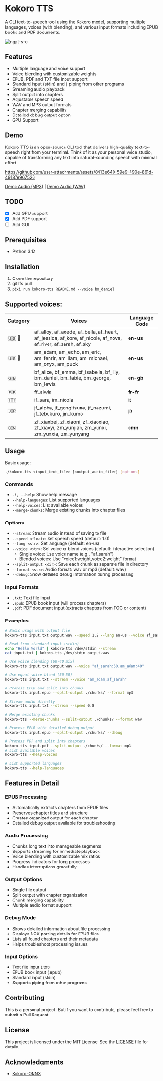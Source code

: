 # Kokoro TTS

A CLI text-to-speech tool using the Kokoro model, supporting multiple languages, voices (with blending), and various input formats including EPUB books and PDF documents.

![ngpt-s-c](https://raw.githubusercontent.com/nazdridoy/kokoro-tts/main/previews/kokoro-tts-h.png)

## Features

- Multiple language and voice support
- Voice blending with customizable weights
- EPUB, PDF and TXT file input support
- Standard input (stdin) and `|` piping from other programs
- Streaming audio playback
- Split output into chapters
- Adjustable speech speed
- WAV and MP3 output formats
- Chapter merging capability
- Detailed debug output option
- GPU Support

## Demo

Kokoro TTS is an open-source CLI tool that delivers high-quality text-to-speech right from your terminal. Think of it as your personal voice studio, capable of transforming any text into natural-sounding speech with minimal effort.

https://github.com/user-attachments/assets/8413e640-59e9-490e-861d-49187e967526

[Demo Audio (MP3)](https://github.com/nazdridoy/kokoro-tts/raw/main/previews/demo.mp3) | [Demo Audio (WAV)](https://github.com/nazdridoy/kokoro-tts/raw/main/previews/demo.wav)

## TODO

- [x] Add GPU support
- [x] Add PDF support
- [ ] Add GUI

## Prerequisites

- Python 3.12

## Installation

1. Clone the repository
2. git lfs pull
3. `pixi run kokoro-tts README.md --voice bm_daniel`

## Supported voices:

| **Category** | **Voices** | **Language Code** |
| --- | --- | --- |
| 🇺🇸 👩 | af\_alloy, af\_aoede, af\_bella, af\_heart, af\_jessica, af\_kore, af\_nicole, af\_nova, af\_river, af\_sarah, af\_sky | **en-us** |
| 🇺🇸 👨 | am\_adam, am\_echo, am\_eric, am\_fenrir, am\_liam, am\_michael, am\_onyx, am\_puck | **en-us** |
| 🇬🇧 | bf\_alice, bf\_emma, bf\_isabella, bf\_lily, bm\_daniel, bm\_fable, bm\_george, bm\_lewis | **en-gb** |
| 🇫🇷 | ff\_siwis | **fr-fr** |
| 🇮🇹 | if\_sara, im\_nicola | **it** |
| 🇯🇵 | jf\_alpha, jf\_gongitsune, jf\_nezumi, jf\_tebukuro, jm\_kumo | **ja** |
| 🇨🇳 | zf\_xiaobei, zf\_xiaoni, zf\_xiaoxiao, zf\_xiaoyi, zm\_yunjian, zm\_yunxi, zm\_yunxia, zm\_yunyang | **cmn** |


## Usage

Basic usage:
```bash
./kokoro-tts <input_text_file> [<output_audio_file>] [options]
```

### Commands

- `-h, --help`: Show help message
- `--help-languages`: List supported languages
- `--help-voices`: List available voices
- `--merge-chunks`: Merge existing chunks into chapter files

### Options

- `--stream`: Stream audio instead of saving to file
- `--speed <float>`: Set speech speed (default: 1.0)
- `--lang <str>`: Set language (default: en-us)
- `--voice <str>`: Set voice or blend voices (default: interactive selection)
  - Single voice: Use voice name (e.g., "af_sarah")
  - Blended voices: Use "voice1:weight,voice2:weight" format
- `--split-output <dir>`: Save each chunk as separate file in directory
- `--format <str>`: Audio format: wav or mp3 (default: wav)
- `--debug`: Show detailed debug information during processing

### Input Formats

- `.txt`: Text file input
- `.epub`: EPUB book input (will process chapters)
- `.pdf`: PDF document input (extracts chapters from TOC or content)

### Examples

```bash
# Basic usage with output file
kokoro-tts input.txt output.wav --speed 1.2 --lang en-us --voice af_sarah

# Read from standard input (stdin)
echo "Hello World" | kokoro-tts /dev/stdin --stream
cat input.txt | kokoro-tts /dev/stdin output.wav

# Use voice blending (60-40 mix)
kokoro-tts input.txt output.wav --voice "af_sarah:60,am_adam:40"

# Use equal voice blend (50-50)
kokoro-tts input.txt --stream --voice "am_adam,af_sarah"

# Process EPUB and split into chunks
kokoro-tts input.epub --split-output ./chunks/ --format mp3

# Stream audio directly
kokoro-tts input.txt --stream --speed 0.8

# Merge existing chunks
kokoro-tts --merge-chunks --split-output ./chunks/ --format wav

# Process EPUB with detailed debug output
kokoro-tts input.epub --split-output ./chunks/ --debug

# Process PDF and split into chapters
kokoro-tts input.pdf --split-output ./chunks/ --format mp3
# List available voices
kokoro-tts --help-voices

# List supported languages
kokoro-tts --help-languages
```

## Features in Detail

### EPUB Processing
- Automatically extracts chapters from EPUB files
- Preserves chapter titles and structure
- Creates organized output for each chapter
- Detailed debug output available for troubleshooting

### Audio Processing
- Chunks long text into manageable segments
- Supports streaming for immediate playback
- Voice blending with customizable mix ratios
- Progress indicators for long processes
- Handles interruptions gracefully

### Output Options
- Single file output
- Split output with chapter organization
- Chunk merging capability
- Multiple audio format support

### Debug Mode
- Shows detailed information about file processing
- Displays NCX parsing details for EPUB files
- Lists all found chapters and their metadata
- Helps troubleshoot processing issues

### Input Options
- Text file input (.txt)
- EPUB book input (.epub)
- Standard input (stdin)
- Supports piping from other programs

## Contributing

This is a personal project. But if you want to contribute, please feel free to submit a Pull Request.

## License

This project is licensed under the MIT License. See the [LICENSE](LICENSE) file for details.

## Acknowledgments

- [Kokoro-ONNX](https://github.com/thewh1teagle/kokoro-onnx)
